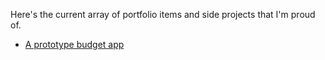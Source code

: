 Here's the current array of portfolio items and side projects that I'm proud of.

-   [A prototype budget app](<{% post_url 2019-01-17-paper-tracker %}>)
